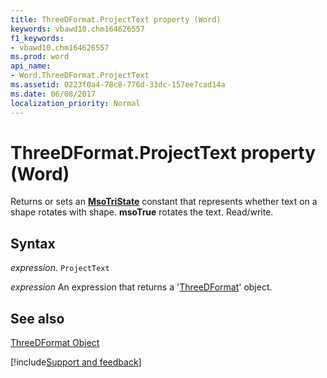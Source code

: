 ```yaml
---
title: ThreeDFormat.ProjectText property (Word)
keywords: vbawd10.chm164626557
f1_keywords:
- vbawd10.chm164626557
ms.prod: word
api_name:
- Word.ThreeDFormat.ProjectText
ms.assetid: 0223f0a4-78c8-776d-33dc-157ee7cad14a
ms.date: 06/08/2017
localization_priority: Normal
---
```



# ThreeDFormat.ProjectText property (Word)

Returns or sets an **[MsoTriState](office.msotristate.md)** constant that represents whether text on a shape rotates with shape. **msoTrue** rotates the text. Read/write.


## Syntax

_expression_. `ProjectText`

 _expression_ An expression that returns a '[ThreeDFormat](Word.ThreeDFormat.md)' object.


## See also


[ThreeDFormat Object](Word.ThreeDFormat.md)

[!include[Support and feedback](~/includes/feedback-boilerplate.md)]